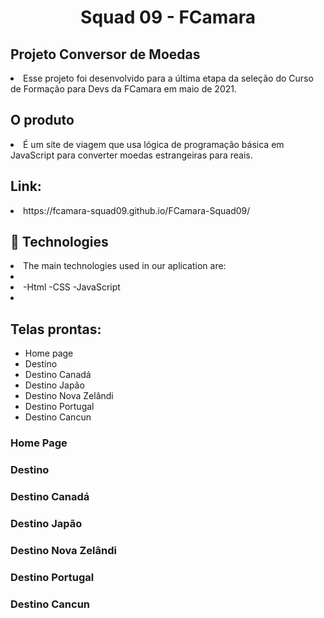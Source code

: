 <h1 align="center">
  Squad 09 - FCamara
</h1>

<h2>Projeto Conversor de Moedas</h2>
<li>Esse projeto foi desenvolvido para a última etapa da seleção do Curso de Formação para Devs da FCamara em maio de 2021.</li>

<h2>O produto</h2>

<li>É um site de viagem que usa lógica de programação básica em JavaScript para converter moedas estrangeiras para reais.</li>




<h2>Link:</h2>
<li> https://fcamara-squad09.github.io/FCamara-Squad09/ </li>

<h2>🚀 Technologies </h2>
<li>The main technologies used in our aplication are:<li>
<li>-Html -CSS -JavaScript<li>

<h2>Telas prontas:</h2>
<ul>
<li>Home page</li>
<li>Destino</li>
<li>Destino Canadá</li>
<li>Destino Japão</li>
<li>Destino Nova Zelândi</li>
<li>Destino Portugal</li>
<li>Destino Cancun</li>
</ul>

<h3>Home Page</h3>
<h3>Destino</h3>
<h3>Destino Canadá</h3>
<h3>Destino Japão</h3>
<h3>Destino Nova Zelândi</h3>
<h3>Destino Portugal</h3>
<h3>Destino Cancun</h3>

